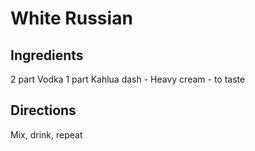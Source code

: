 # White Russian

## Ingredients
2 part Vodka
1 part Kahlua
dash - Heavy cream - to taste
##  Directions
Mix, drink, repeat
